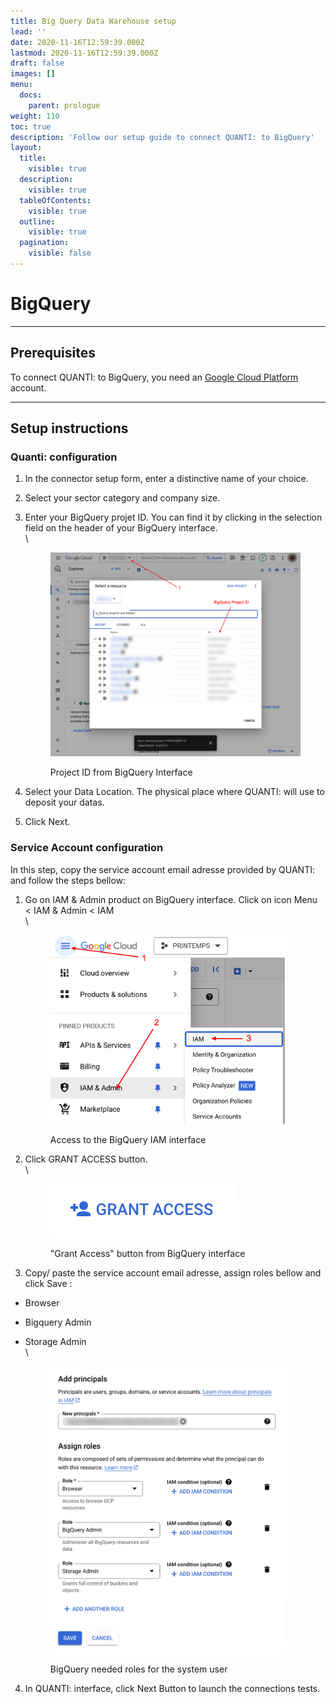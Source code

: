 ```yaml
---
title: Big Query Data Warehouse setup
lead: ''
date: 2020-11-16T12:59:39.000Z
lastmod: 2020-11-16T12:59:39.000Z
draft: false
images: []
menu:
  docs:
    parent: prologue
weight: 110
toc: true
description: 'Follow our setup guide to connect QUANTI: to BigQuery'
layout:
  title:
    visible: true
  description:
    visible: true
  tableOfContents:
    visible: true
  outline:
    visible: true
  pagination:
    visible: false
---
```


# BigQuery

***

## Prerequisites

To connect QUANTI: to BigQuery, you need an [Google Cloud Platform](https://cloud.google.com/gcp) account.

***

## Setup instructions

### Quanti: configuration

1. In the connector setup form, enter a distinctive name of your choice.
2. Select your sector category and company size.
3.  Enter your BigQuery projet ID. You can find it by clicking in the selection field on the header of your BigQuery interface.\
    \


    <figure><img src="content/en/docs/prologue/bigquery/bigquery1.png" alt="Project ID from BigQuery Interface" width="563"><figcaption><p>Project ID from BigQuery Interface</p></figcaption></figure>


4. Select your Data Location. The physical place where QUANTI: will use to deposit your datas.
5. Click Next.

### Service Account configuration

In this step, copy the service account email adresse provided by QUANTI: and follow the steps bellow:

1.  Go on IAM & Admin product on BigQuery interface. Click on icon Menu < IAM & Admin < IAM\
    \


    <figure><img src="content/en/docs/prologue/bigquery/bigquery2.png" alt="Access to the BigQuery IAM interface" width="375"><figcaption><p>Access to the BigQuery IAM interface</p></figcaption></figure>


2.  Click GRANT ACCESS button.\
    \


    <figure><img src="content/en/docs/prologue/bigquery/bigquery3.png" alt="&#x22;Grant Access&#x22; button from BigQuery interface"><figcaption><p>"Grant Access" button from BigQuery interface</p></figcaption></figure>


3. Copy/ paste the service account email adresse, assign roles bellow and click Save :

* Browser
* Bigquery Admin
*   Storage Admin\
    \


    <figure><img src="content/en/docs/prologue/bigquery/bigquery4.png" alt="BigQuery needed roles for the system user" width="375"><figcaption><p>BigQuery needed roles for the system user</p></figcaption></figure>

4. In QUANTI: interface, click Next Button to launch the connections tests.

